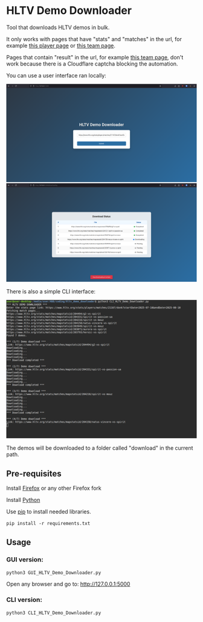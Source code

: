 # **HLTV Demo Downloader**
Tool that downloads HLTV demos in bulk.

It only works with pages that have "stats" and "matches" in the url, for example [this player page](https://www.hltv.org/stats/players/matches/11816/ropz) or [this team page](https://www.hltv.org/stats/teams/matches/9565/vitality).

Pages that contain "result" in the url, for example [this team page](https://www.hltv.org/results?team=9565), don't work because there is a Cloudflare captcha blocking the automation.

You can use a user interface ran locally: 

![Screenshot1](static/img/screenshots/screenshot3.png)
![Screenshot1](static/img/screenshots/screenshot2.png)


There is also a simple CLI interface:

![Screenshot1](static/img/screenshots/screenshot1.png)


The demos will be downloaded to a folder called "download" in the current path.

## Pre-requisites

Install [Firefox](https://www.firefox.com/en-US/thanks/) or any other Firefox fork


Install [Python](https://www.python.org/downloads/)


Use [pip](https://pip.pypa.io/en/stable/) to install needed libraries.
```
pip install -r requirements.txt
```

## Usage
### GUI version:
```
python3 GUI_HLTV_Demo_Downloader.py
```
Open any browser and go to: http://127.0.0.1:5000



### CLI version:
```
python3 CLI_HLTV_Demo_Downloader.py
```
